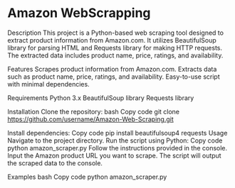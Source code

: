 # Amazon WebScrapping

Description
This project is a Python-based web scraping tool designed to extract product information from Amazon.com. It utilizes BeautifulSoup library for parsing HTML and Requests library for making HTTP requests. The extracted data includes product name, price, ratings, and availability.

Features
Scrapes product information from Amazon.com.
Extracts data such as product name, price, ratings, and availability.
Easy-to-use script with minimal dependencies.

Requirements
Python 3.x
BeautifulSoup library
Requests library

Installation
Clone the repository:
bash
Copy code
git clone https://github.com/username/Amazon-Web-Scraping.git

Install dependencies:
Copy code
pip install beautifulsoup4 requests
Usage
Navigate to the project directory.
Run the script using Python:
Copy code
python amazon_scraper.py
Follow the instructions provided in the console.
Input the Amazon product URL you want to scrape.
The script will output the scraped data to the console.

Examples
bash
Copy code
python amazon_scraper.py
